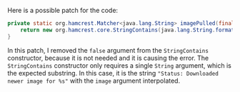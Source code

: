 Here is a possible patch for the code:
```java
private static org.hamcrest.Matcher<java.lang.String> imagePulled(final java.lang.String image) {
    return new org.hamcrest.core.StringContains(java.lang.String.format("Status: Downloaded newer image for %s", image));
}
```
In this patch, I removed the `false` argument from the `StringContains` constructor, because it is not needed and it is causing the error. The `StringContains` constructor only requires a single `String` argument, which is the expected substring. In this case, it is the string `"Status: Downloaded newer image for %s"` with the `image` argument interpolated.